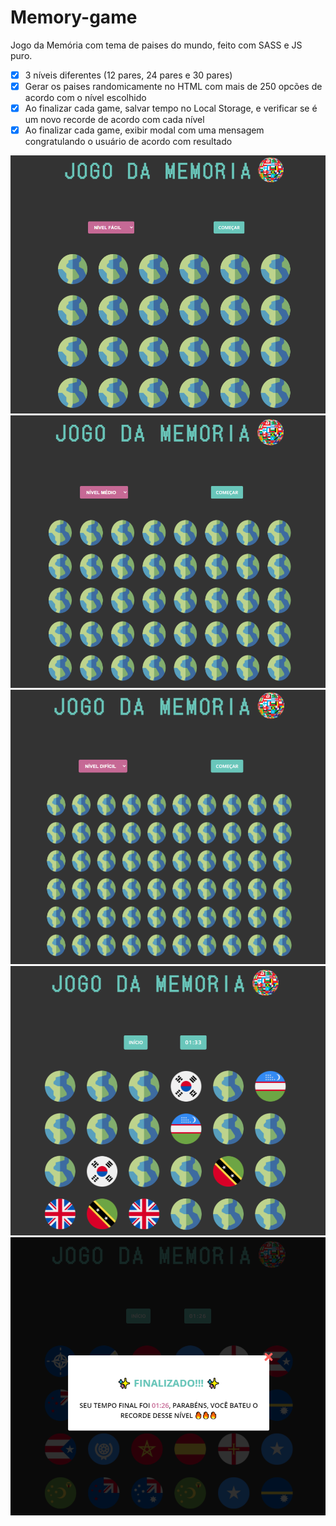 # Memory-game

Jogo da Memória com tema de paises do mundo, feito com SASS e JS puro.

- [x] 3 níveis diferentes (12 pares, 24 pares e 30 pares)
- [x] Gerar os paises randomicamente no HTML com mais de 250 opcões de acordo com o nível escolhido
- [x] Ao finalizar cada game, salvar tempo no Local Storage, e verificar se é um novo recorde de acordo com cada nível
- [x] Ao finalizar cada game, exibir modal com uma mensagem congratulando o usuário de acordo com resultado

![](src/img/print1.png)
![](src/img/print2.png)
![](src/img/print3.png)
![](src/img/print4.png)
![](src/img/print5.png)
